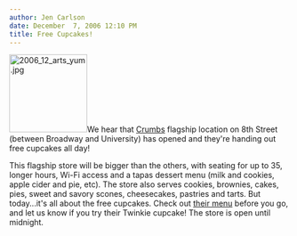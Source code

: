 ```yaml
---
author: Jen Carlson
date: December  7, 2006 12:10 PM
title: Free Cupcakes!
---
```


<p><img alt="2006_12_arts_yum.jpg" src="https://web.archive.org/web/20130329162914im_/http://www.gothamist.com/attachments/arts_jen/2006_12_arts_yum.jpg" width="140" height="140" class="left">We hear that <a href="https://web.archive.org/web/20130329162914/http://www.crumbsbakeshop.com/">Crumbs</a> flagship location on 8th Street (between Broadway and University) has opened and  they&apos;re handing out free cupcakes all day! </p>

<p>This flagship store will be bigger than the others, with seating for up to 35, longer hours, Wi-Fi access and a tapas dessert menu (milk and cookies, apple cider and pie, etc). The store also serves cookies, brownies, cakes, pies, sweet and savory scones, cheesecakes, pastries and tarts. But today...it&apos;s all about the free cupcakes. Check out <a href="https://web.archive.org/web/20130329162914/http://www.crumbsbakeshop.com/productlist.php?catid=1">their menu</a> before you go, and let us know if you try their Twinkie cupcake! The store is open until midnight. </p>